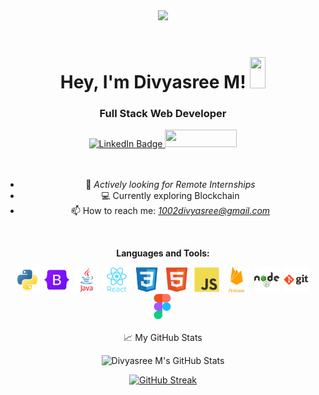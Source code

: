 <div id="header" align="center">
  <img src="https://media.giphy.com/media/M9gbBd9nbDrOTu1Mqx/giphy.gif" width="100"/>
</div>
<br>
<div align="center">
<h1> Hey, I'm Divyasree M! <img src="https://media.giphy.com/media/hvRJCLFzcasrR4ia7z/giphy.gif" width="25px" height="50px"> </h1>

### Full Stack Web Developer

<div id="badges">
  <a href="https://www.linkedin.com/in/divya-256/">
    <img src="https://img.shields.io/badge/LinkedIn-blue?style=for-the-badge&logo=linkedin&logoColor=white" alt="LinkedIn Badge"/>
  </a>
  <img src="https://komarev.com/ghpvc/?username=Divya-256&style=flat-square&color=blue"  width="115px" height="28px"  "alt=""/>
</div>
<br/>
<br/>


- 🔭 *Actively looking for Remote Internships*
- 💻 Currently exploring Blockchain
- 📫 How to reach me: *1002divyasree@gmail.com* 
                                                                                                                          
<br>

**Languages and Tools:** 
<br>
<div>
  <img src="https://github.com/devicons/devicon/blob/master/icons/python/python-original.svg" title="Python" alt="Python" width="40" height="40"/>&nbsp;
   <img src="https://github.com/devicons/devicon/blob/master/icons/bootstrap/bootstrap-original.svg" title="Bootstrap" alt="Bootstrap" width="40" height="40"/>&nbsp;
  <img src="https://github.com/devicons/devicon/blob/master/icons/java/java-original-wordmark.svg" title="Java" alt="Java" width="40" height="40"/>&nbsp;
  <img src="https://github.com/devicons/devicon/blob/master/icons/react/react-original-wordmark.svg" title="React" alt="React" width="40" height="40"/>&nbsp;
  <img src="https://github.com/devicons/devicon/blob/master/icons/css3/css3-original.svg"  title="CSS3" alt="CSS" width="40" height="40"/>&nbsp;
  <img src="https://github.com/devicons/devicon/blob/master/icons/html5/html5-original.svg" title="HTML5" alt="HTML" width="40" height="40"/>&nbsp;
  <img src="https://github.com/devicons/devicon/blob/master/icons/javascript/javascript-original.svg" title="JavaScript" alt="JavaScript" width="40" height="40"/>&nbsp;
  <img src="https://github.com/devicons/devicon/blob/master/icons/firebase/firebase-plain-wordmark.svg" title="Firebase" alt="Firebase" width="40" height="40"/>&nbsp;
  <img src="https://github.com/devicons/devicon/blob/master/icons/nodejs/nodejs-original-wordmark.svg" title="NodeJS" alt="NodeJS" width="40" height="40"/>&nbsp;
  <img src="https://github.com/devicons/devicon/blob/master/icons/git/git-original-wordmark.svg" title="Git" **alt="Git" width="40" height="40"/>&nbsp;
  <img src="https://github.com/devicons/devicon/blob/master/icons/figma/figma-original.svg" title="Figma" alt="Figma" width="40" height="40"/>&nbsp;
</div>
<br>
 📈 My GitHub Stats
 
<br>
<p align="center"><img alt="Divyasree M's GitHub Stats" src="https://github-readme-stats.vercel.app/api?username=Divya-256&show_icons=true&hide_border=true&count_private=true&theme=tokyonight"/>

[![GitHub Streak](http://github-readme-streak-stats.herokuapp.com?user=Divya-256&theme=dark&background=000000)](https://git.io/streak-stats) 











